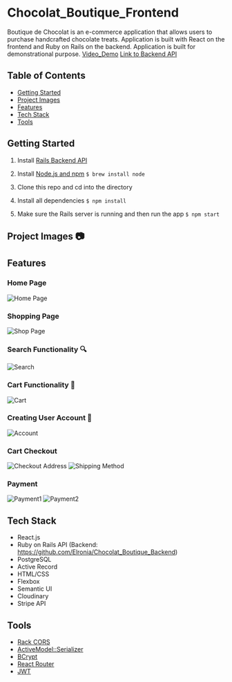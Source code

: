 # Chocolat_Boutique_Frontend
Boutique de Chocolat is an e-commerce application that allows users to purchase handcrafted chocolate treats. Application is built with React on the frontend and Ruby on Rails on the backend. Application is built for demonstrational purpose.
[Video_Demo](https://youtu.be/PPvMTIU2a-Q)
[Link to Backend API](https://github.com/Elronia/Chocolat_Boutique_Backend)

## Table of Contents
* [Getting Started](#getting-started)
* [Project Images](#project-images)
* [Features](#features)
* [Tech Stack](#tech-stack)
* [Tools](#tools)

## Getting Started
1. Install [Rails Backend API](https://github.com/Elronia/Chocolat_Boutique_Backend)
2. Install [Node.js and npm](https://www.npmjs.com/get-npm)
    ```$ brew install node```
    
3. Clone this repo and cd into the directory
4. Install all dependencies
    ```$ npm install```
5. Make sure the Rails server is running and then run the app
    ```$ npm start```
    
## Project Images 📷

## Features
###  Home Page
![Home Page](https://media.giphy.com/media/mkRp4DQNQdSsfV32p2/giphy.gif)
###  Shopping Page
![Shop Page](https://media.giphy.com/media/gc9apWRGCkrccJZ3WL/giphy-downsized.gif)
### Search Functionality 🔍
![Search](https://media.giphy.com/media/bvNocfyiXHKSW1qeF5/giphy.gif)
### Cart Functionality 🛒
![Cart](https://media.giphy.com/media/Vt5K80VNscvnoaoL1J/giphy.gif)
### Creating User Account 👨‍
![Account](https://media.giphy.com/media/P8ehnYmBDqCzeGYjQd/giphy.gif)
### Cart Checkout
![Checkout Address](https://media.giphy.com/media/9IS2ssKDqekHIIX85I/giphy.gif)
![Shipping Method](https://media.giphy.com/media/V1z8VYPfc5Nj6ODR60/giphy.gif)
### Payment
![Payment1](https://media.giphy.com/media/6hOqc3Pp1HcxbnA0ZI/giphy.gif)
![Payment2](https://media.giphy.com/media/233PA7lXAAFBZmhlK9/giphy.gif)

## Tech Stack
* React.js
* Ruby on Rails API (Backend: https://github.com/Elronia/Chocolat_Boutique_Backend)
* PostgreSQL
* Active Record
* HTML/CSS
* Flexbox
* Semantic UI
* Cloudinary
* Stripe API

## Tools
* [Rack CORS](https://github.com/cyu/rack-cors)
* [ActiveModel::Serializer](https://github.com/rails-api/active_model_serializers)
* [BCrypt](https://github.com/codahale/bcrypt-ruby)
* [React Router](https://reacttraining.com/react-router/web/guides/quick-start)
* [JWT](https://github.com/jwt/ruby-jwt)
